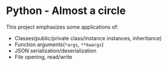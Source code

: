 # Python - Almost a circle

This project emphasizes some applications of:

* Classes(public/private class/instance instances, inheritance)
* Function arguments(`*args`, `**kwargs`)
* JSON serialization/deserialization
* File opening, read/write
